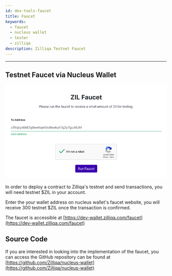 ```yaml
---
id: dev-tools-faucet
title: Faucet
keywords:
  - faucet
  - nucleus wallet
  - tester
  - zilliqa
description: Zilliqa Testnet Faucet
---
```


---

## Testnet Faucet via Nucleus Wallet

!["Nucleus Wallet Faucet"](/assets/img/dev-dapps/getting-started/nucleus-faucet.png)

In order to deploy a contract to Zilliqa's testnet and send transactions, you
will need testnet $ZIL in your account.

Enter the your wallet address on nucleus wallet's faucet website, you will
receive 300 testnet $ZIL once the transaction is confirmed.

The faucet is accessible at
[https://dev-wallet.zilliqa.com/faucet](https://dev-wallet.zilliqa.com/faucet)

## Source Code

If you are interested in looking into the implementation of the faucet, you can
access the GitHub repository can be found at
[https://github.com/Zilliqa/nucleus-wallet](https://github.com/Zilliqa/nucleus-wallet)
